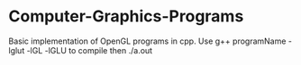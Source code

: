 # Computer-Graphics-Programs
Basic implementation of OpenGL programs in cpp.
Use  g++ programName -lglut -lGL -lGLU to compile
then ./a.out
